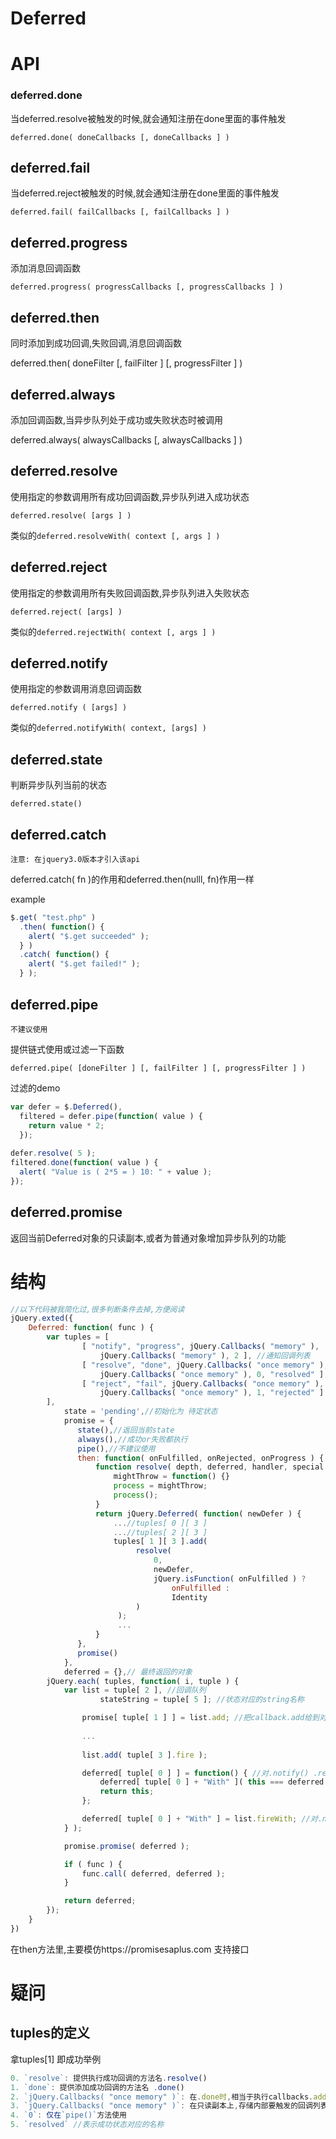 # Deferred

# API

### deferred.done

当deferred.resolve被触发的时候,就会通知注册在done里面的事件触发

`deferred.done( doneCallbacks [, doneCallbacks ] )`

## deferred.fail

当deferred.reject被触发的时候,就会通知注册在done里面的事件触发

`deferred.fail( failCallbacks [, failCallbacks ] )`

## deferred.progress

添加消息回调函数

`deferred.progress( progressCallbacks [, progressCallbacks ] )`

## deferred.then

同时添加到成功回调,失败回调,消息回调函数

deferred.then( doneFilter [, failFilter ] [, progressFilter ] )

## deferred.always

添加回调函数,当异步队列处于成功或失败状态时被调用

deferred.always( alwaysCallbacks [, alwaysCallbacks ] )

## deferred.resolve

使用指定的参数调用所有成功回调函数,异步队列进入成功状态

`deferred.resolve( [args ] )`

类似的`deferred.resolveWith( context [, args ] )`

## deferred.reject

使用指定的参数调用所有失败回调函数,异步队列进入失败状态

`deferred.reject( [args] )`

类似的`deferred.rejectWith( context [, args ] )`

## deferred.notify

使用指定的参数调用消息回调函数

`deferred.notify ( [args] )`

类似的`deferred.notifyWith( context, [args] )`

## deferred.state

判断异步队列当前的状态

`deferred.state()`

## deferred.catch

`注意: 在jquery3.0版本才引入该api`

deferred.catch( fn )的作用和deferred.then(nulll, fn)作用一样

example

```javascript
$.get( "test.php" )
  .then( function() {
    alert( "$.get succeeded" );
  } )
  .catch( function() {
    alert( "$.get failed!" );
  } );
```

## deferred.pipe

`不建议使用`

提供链式使用或过滤一下函数

`deferred.pipe( [doneFilter ] [, failFilter ] [, progressFilter ] )`

过滤的demo

```javascript
var defer = $.Deferred(),
  filtered = defer.pipe(function( value ) {
    return value * 2;
  });
 
defer.resolve( 5 );
filtered.done(function( value ) {
  alert( "Value is ( 2*5 = ) 10: " + value );
});
```

## deferred.promise

返回当前Deferred对象的只读副本,或者为普通对象增加异步队列的功能

# 结构

```javascript
//以下代码被我简化过,很多判断条件去掉,方便阅读
jQuery.exted({
    Deferred: function( func ) {
        var tuples = [
            	[ "notify", "progress", jQuery.Callbacks( "memory" ),
					jQuery.Callbacks( "memory" ), 2 ], //通知回调列表
				[ "resolve", "done", jQuery.Callbacks( "once memory" ),
					jQuery.Callbacks( "once memory" ), 0, "resolved" ], //成功回调列表
				[ "reject", "fail", jQuery.Callbacks( "once memory" ),
					jQuery.Callbacks( "once memory" ), 1, "rejected" ] // 失败回调列表
        ],
            state = 'pending',//初始化为 待定状态
            promise = {
               state(),//返回当前state
               always(),//成功or失败都执行
               pipe(),//不建议使用
               then: function( onFulfilled, onRejected, onProgress ) {
                   function resolve( depth, deferred, handler, special ) {
                       mightThrow = function() {}
                       process = mightThrow;
                       process();
                   }
                   return jQuery.Deferred( function( newDefer ) {
                       ...//tuples[ 0 ][ 3 ]
                       ...//tuples[ 2 ][ 3 ]
                       tuples[ 1 ][ 3 ].add(
							resolve(
								0,
								newDefer,
								jQuery.isFunction( onFulfilled ) ?
									onFulfilled :
									Identity
							)
						);
						...
                   }
               },
               promise()
            },
            deferred = {},// 最终返回的对象
        jQuery.each( tuples, function( i, tuple ) {
            var list = tuple[ 2 ], //回调队列 
                    stateString = tuple[ 5 ]; //状态对应的string名称 

                promise[ tuple[ 1 ] ] = list.add; //把callback.add给到对应的progress done fail 
                
                ...
                
                list.add( tuple[ 3 ].fire );

                deferred[ tuple[ 0 ] ] = function() { //对.notify() .resolve() .reject()进行封装
                    deferred[ tuple[ 0 ] + "With" ]( this === deferred ? undefined : this, arguments );
                    return this;
                };

                deferred[ tuple[ 0 ] + "With" ] = list.fireWith; //对.notifyWith() .resolveWith()  .rejectWith()进行封装
            } );

            promise.promise( deferred );

            if ( func ) {
                func.call( deferred, deferred );
            }

            return deferred;            
        });
    }
})
```

在then方法里,主要模仿https://promisesaplus.com
支持接口

# 疑问

## tuples的定义

拿tuples[1] 即成功举例

```javascript
0. `resolve`: 提供执行成功回调的方法名.resolve()
1. `done`: 提供添加成功回调的方法名 .done()
2. `jQuery.Callbacks( "once memory" )`: 在.done时,相当于执行callbacks.add,在.resolve时相当于执行这个callbacks.fireWith
3. `jQuery.Callbacks( "once memory" )`: 在只读副本上,存储内部要触发的回调列表
4. `0`: 仅在`pipe()`方法使用
5. `resolved` //表示成功状态对应的名称
```
